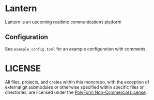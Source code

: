 Lantern
=======

Lantern is an upcoming realtime communications platform

## Configuration

See `example_config.toml` for an example configuration with comments.

# LICENSE

All files, projects, and crates within this monorepo, with the exception of external git submodules or otherwise specified within specific files or directories, are licensed under the [PolyForm Non-Commercial License](https://polyformproject.org/wp-content/uploads/2020/05/PolyForm-Noncommercial-1.0.0.txt).